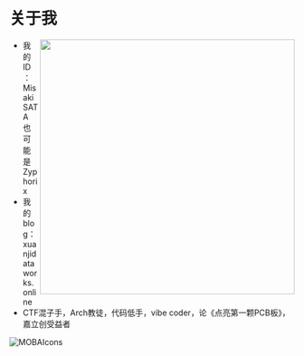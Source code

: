 # 关于我

<img align='right' src="https://github-readme-stats.zohan.tech/api?username=MisakiSATA&hide_border=true&show_icons=true&include_all_commits=true&bg_color=0,EC6C6C,FFD479,FFFC79,73FA79&theme=graywhite&locale=cn" width="450">

* 我的ID：MisakiSATA  也可能是Zyphorix
* 我的blog：xuanjidataworks.online
* CTF混子手，Arch教徒，代码低手，vibe coder，论《点亮第一颗PCB板》，嘉立创受益者

![MOBAIcons](https://mobaicons.com/icons/c,go,php,python,rust,vue,astro,flask,spring,mysql,redis,linux,windows,arch,fedora,ubuntu,wordpress,tabby,vim,docker,trpc?perline=7)
